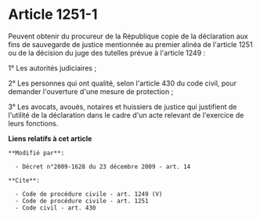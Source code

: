 # Article 1251-1

Peuvent obtenir du procureur de la République copie de la déclaration aux fins de sauvegarde de justice mentionnée au premier
alinéa de l'article 1251 ou de la décision du juge des tutelles prévue à l'article 1249 : 

1° Les autorités judiciaires ; 

2° Les personnes qui ont qualité, selon l'article 430 du code civil, pour demander l'ouverture d'une mesure de protection ; 

3° Les avocats, avoués, notaires et huissiers de justice qui justifient de l'utilité de la déclaration dans le cadre d'un
acte relevant de l'exercice de leurs fonctions.

**Liens relatifs à cet article**

	**Modifié par**:

	  - Décret n°2009-1628 du 23 décembre 2009 - art. 14

	**Cite**:

	  - Code de procédure civile - art. 1249 (V)
	  - Code de procédure civile - art. 1251
	  - Code civil - art. 430
